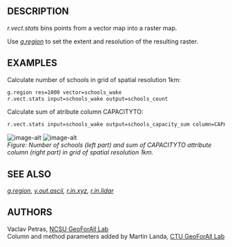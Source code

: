 ## DESCRIPTION

*r.vect.stats* bins points from a vector map into a raster map.

Use
*[g.region](https://grass.osgeo.org/grass-stable/manuals/g.region.html)*
to set the extent and resolution of the resulting raster.

## EXAMPLES

Calculate number of schools in grid of spatial resolution 1km:

```sh
g.region res=1000 vector=schools_wake
r.vect.stats input=schools_wake output=schools_count
```

Calculate sum of atribute column CAPACITYTO:

```sh
r.vect.stats input=schools_wake output=schools_capacity_sum column=CAPACITYTO method=sum
```

![image-alt](r_to_vect_schools_count.png)
![image-alt](r_to_vect_schools_sum.png)  
*Figure: Number of schools (left part) and sum of CAPACITYTO attribute
column (right part) in grid of spatial resolution 1km.*

## SEE ALSO

*[g.region](https://grass.osgeo.org/grass-stable/manuals/g.region.html),
[v.out.ascii](https://grass.osgeo.org/grass-stable/manuals/v.out.ascii.html),
[r.in.xyz](https://grass.osgeo.org/grass-stable/manuals/r.in.xyz.html),
[r.in.lidar](https://grass.osgeo.org/grass-stable/manuals/r.in.lidar.html)*

## AUTHORS

Vaclav Petras, [NCSU GeoForAll
Lab](https://geospatial.ncsu.edu/geoforall/)  
Column and method parameters added by Martin Landa, [CTU GeoForAll
Lab](https://geomatics.fsv.cvut.cz/research/geoforall/)

